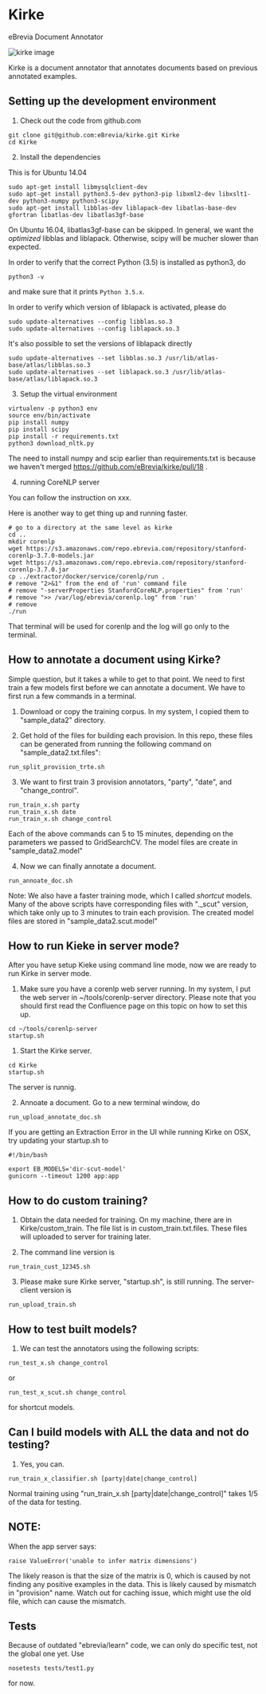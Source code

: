 # Kirke
eBrevia Document Annotator

![kirke image](http://repo.ebrevia.com/repository/kirke.jpg)

Kirke is a document annotator that annotates documents based on previous annotated examples.

## Setting up the development environment

1. Check out the code from github.com

```
git clone git@github.com:eBrevia/kirke.git Kirke
cd Kirke
```

2. Install the dependencies

This is for Ubuntu 14.04
```
sudo apt-get install libmysqlclient-dev
sudo apt-get install python3.5-dev python3-pip libxml2-dev libxslt1-dev python3-numpy python3-scipy 
sudo apt-get install libblas-dev liblapack-dev libatlas-base-dev gfortran libatlas-dev libatlas3gf-base

```

On Ubuntu 16.04, libatlas3gf-base can be skipped.  In general, we want the *optimized* libblas and liblapack.  Otherwise, scipy will be mucher slower than expected.

In order to verify that the correct Python (3.5) is installed as python3, do 
```
python3 -v
```
and make sure that it prints `Python 3.5.x`.

In order to verify which version of liblapack is activated, please do
```
sudo update-alternatives --config libblas.so.3
sudo update-alternatives --config liblapack.so.3
```

It's also possible to set the versions of liblapack directly
```
sudo update-alternatives --set libblas.so.3 /usr/lib/atlas-base/atlas/libblas.so.3
sudo update-alternatives --set liblapack.so.3 /usr/lib/atlas-base/atlas/liblapack.so.3
```

3. Setup the virtual environment

```
virtualenv -p python3 env
source env/bin/activate
pip install numpy
pip install scipy
pip install -r requirements.txt
python3 download_nltk.py
```

The need to install numpy and scip earlier than requirements.txt is because we haven't merged https://github.com/eBrevia/kirke/pull/18 .

4. running CoreNLP server

You can follow the instruction on xxx.

Here is another way to get thing up and running faster.

```
# go to a directory at the same level as kirke
cd ..
mkdir corenlp
wget https://s3.amazonaws.com/repo.ebrevia.com/repository/stanford-corenlp-3.7.0-models.jar
wget https://s3.amazonaws.com/repo.ebrevia.com/repository/stanford-corenlp-3.7.0.jar
cp ../extractor/docker/service/corenlp/run .
# remove "2>&1" from the end of 'run' command file
# remove "-serverProperties StanfordCoreNLP.properties" from 'run'
# remove ">> /var/log/ebrevia/corenlp.log" from 'run'
# remove 
./run
```

That terminal will be used for corenlp and the log will go only to the terminal.

## How to annotate a document using Kirke?

Simple question, but it takes a while to get to that point.  We need to first train a few models first before we can annotate a document.  We have to first run a few commands in a terminal.

1. Download or copy the training corpus.  In my system, I copied them to "sample_data2" directory.

2. Get hold of the files for building each provision.  In this repo, these files can be generated from running the following command on "sample_data2.txt.files":
```
run_split_provision_trte.sh
```
3. We want to first train 3 provision annotators, "party", "date", and "change_control".

```
run_train_x.sh party
run_train_x.sh date
run_train_x.sh change_control
```

Each of the above commands can 5 to 15 minutes, depending on the parameters we passed to GridSearchCV.  The model files are create in "sample_data2.model"


4. Now we can finally annotate a document.

```
run_annoate_doc.sh
```

Note: We also have a faster training mode, which I called _shortcut_ models.  Many of the above scripts have corresponding files with "._scut" version, which take only up to 3 minutes to train each provision.  The created model files are stored in "sample_data2.scut.model"

## How to run Kieke in server mode?

After you have setup Kieke using command line mode, now we are ready to run Kirke in server mode.

1. Make sure you have a corenlp web server running.  In my system, I put the web server in ~/tools/corenlp-server directory.  Please note that you should first read the Confluence page on this topic on how to set this up. 

```
cd ~/tools/corenlp-server
startup.sh
```

1. Start the Kirke server.

```
cd Kirke
startup.sh
```

The server is runnig.

2. Annoate a document.  Go to a new terminal window, do

```
run_upload_annotate_doc.sh
```
If you are getting an Extraction Error in the UI while running Kirke on OSX, try updating your startup.sh to
```
#!/bin/bash

export EB_MODELS='dir-scut-model'
gunicorn --timeout 1200 app:app
```

## How to do custom training?

1. Obtain the data needed for training.  On my machine, there are in Kirke/custom_train.  The file list is in custom_train.txt.files.  These files will uploaded to server for training later.

2. The command line version is

```
run_train_cust_12345.sh
```

3. Please make sure Kirke server, "startup.sh", is still running.  The server-client version is

```
run_upload_train.sh
```

## How to test built models?

1. We can test the annotators using the following scripts:

```
run_test_x.sh change_control
```

or 

```
run_test_x_scut.sh change_control
```
for shortcut models.

## Can I build models with ALL the data and not do testing?

1. Yes, you can.

```
run_train_x_classifier.sh [party|date|change_control]
```

Normal training using "run_train_x.sh [party|date|change_control]" takes 1/5 of the data for testing.



## NOTE:
When the app server says:
```
raise ValueError('unable to infer matrix dimensions')
```
The likely reason is that the size of the matrix is 0, which is caused by not finding any positive examples in the data.  This is likely caused by mismatch in "provision" name.  Watch out for caching issue, which might use the old file, which can cause the mismatch.


## Tests

Because of outdated "ebrevia/learn" code, we can only do specific test, not the global one yet.  Use

```
nosetests tests/test1.py
```

for now.


